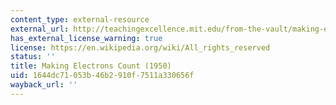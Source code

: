 ```yaml
---
content_type: external-resource
external_url: http://teachingexcellence.mit.edu/from-the-vault/making-electrons-count-c-1950
has_external_license_warning: true
license: https://en.wikipedia.org/wiki/All_rights_reserved
status: ''
title: Making Electrons Count (1950)
uid: 1644dc71-053b-46b2-910f-7511a330656f
wayback_url: ''
---
```

